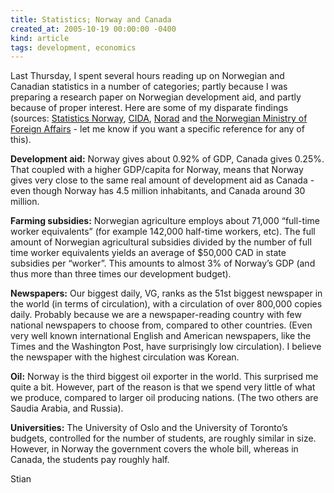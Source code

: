```yaml
---
title: Statistics; Norway and Canada
created_at: 2005-10-19 00:00:00 -0400
kind: article
tags: development, economics
---
```


Last Thursday, I spent several hours reading up on Norwegian and
Canadian statistics in a number of categories; partly because I was
preparing a research paper on Norwegian development aid, and partly
because of proper interest. Here are some of my disparate findings
(sources: [Statistics Norway](http://www.ssb.no/english/),
[CIDA](http://www.cida.ca), [Norad](http://www.norad.no) and [the
Norwegian Ministry of Foreign
Affairs](http://odin.dep.no/ud/english/bn.html) - let me know if you
want a specific reference for any of this).

**Development aid:** Norway gives about 0.92% of GDP, Canada gives
0.25%. That coupled with a higher GDP/capita for Norway, means that
Norway gives very close to the same real amount of development aid as
Canada - even though Norway has 4.5 million inhabitants, and Canada
around 30 million.

**Farming subsidies:** Norwegian agriculture employs about 71,000
“full-time worker equivalents” (for example 142,000 half-time workers,
etc). The full amount of Norwegian agricultural subsidies divided by the
number of full time worker equivalents yields an average of \$50,000 CAD
in state subsidies per “worker”. This amounts to almost 3% of Norway’s
GDP (and thus more than three times our development budget).

**Newspapers:** Our biggest daily, VG, ranks as the 51st biggest
newspaper in the world (in terms of circulation), with a circulation of
over 800,000 copies daily. Probably because we are a newspaper-reading
country with few national newspapers to choose from, compared to other
countries. (Even very well known international English and American
newspapers, like the Times and the Washington Post, have surprisingly
low circulation). I believe the newspaper with the highest circulation
was Korean.

**Oil:** Norway is the third biggest oil exporter in the world. This
surprised me quite a bit. However, part of the reason is that we spend
very little of what we produce, compared to larger oil producing
nations. (The two others are Saudia Arabia, and Russia).

**Universities:** The University of Oslo and the University of Toronto’s
budgets, controlled for the number of students, are roughly similar in
size. However, in Norway the government covers the whole bill, whereas
in Canada, the students pay roughly half.

Stian
